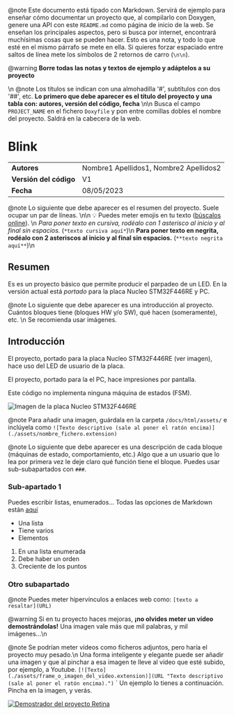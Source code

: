 @note
Este documento está tipado con Markdown. Servirá de ejemplo para enseñar cómo documentar un proyecto que, al compilarlo con Doxygen, genere una API con este `README.md` como página de inicio de la web. Se enseñan los principales aspectos, pero si busca por internet, encontrará muchísimas cosas que se pueden hacer. Esto es una nota, y todo lo que esté en el mismo párrafo se mete en ella. Si quieres forzar espaciado entre saltos de línea mete los símbolos de 2 retornos de carro (`\n\n`).

@warning
**Borre todas las notas y textos de ejemplo y adáptelos a su proyecto**

<!---
Esto es un comentario y no se imprime: si tienes notas o cajas seguidas y se te unen como 1 sola, puedes separarlas forzando un salto de línea: \n.
-->

\n
@note
Los títulos se indican con una almohadilla '#', subtítulos con dos '##', etc.
**Lo primero que debe aparecer es el título del proyecto y una tabla con: autores, versión del código, fecha**
\n\n
Busca el campo `PROJECT_NAME` en el fichero `Doxyfile` y pon entre comillas dobles el nombre del proyecto. Saldrá en la cabecera de la web.

# Blink
|                        |                                        |
| ---------------------- | -------------------------------------- |
| **Autores**            | Nombre1 Apellidos1, Nombre2 Apellidos2 |
| **Versión del código** | V1                                     |
| **Fecha**              | 08/05/2023                             |


@note
Lo siguiente que debe aparecer es el resumen del proyecto. Suele ocupar un par de líneas.
\n\n
💡 Puedes meter emojis en tu texto ([búscalos online](https://tutorialmarkdown.com/emojis)). \n
*Para poner texto en cursiva, rodéalo con 1 asterisco al inicio y al final sin espacios.* (`*texto cursiva aquí*`)\n
**Para poner texto en negrita, rodéalo con 2 asteriscos al inicio y al final sin espacios.** (`**texto negrita aquí**`)\n

## Resumen
Es es un proyecto básico que permite producir el parpadeo de un LED. En la versión actual está *portado* para la placa Nucleo STM32F446RE y PC. 


@note
Lo siguiente que debe aparecer es una introducción al proyecto. Cuántos bloques tiene (bloques HW y/o SW), qué hacen (someramente), etc. \n
Se recomienda usar imágenes.


## Introducción
El proyecto, portado para la placa Nucleo STM32F446RE (ver imagen), hace uso del LED de usuario de la placa.

El proyecto, portado para la el PC, hace impresiones por pantalla.

Este código no implementa ninguna máquina de estados (FSM).

![Imagen de la placa Nucleo STM32F446RE](./assets/nucleo.jpg)

@note
Para añadir una imagen, guárdala en la carpeta `/docs/html/assets/` e inclúyela como `![Texto descriptivo (sale al poner el ratón encima)](./assets/nombre_fichero.extension)`


@note
Lo siguiente que debe aparecer es una descripción de cada bloque (máquinas de estado, comportamiento, etc.) Algo que a un usuario que lo lea por primera vez le deje claro qué función tiene el bloque. Puedes usar sub-subapartados con `###`.

### Sub-apartado 1
Puedes escribir listas, enumerados... Todas las opciones de Markdown están [aquí](https://tutorialmarkdown.com/sintaxis-extendida)
- Una lista
- Tiene varios
- Elementos

1. En una lista enumerada
2. Debe haber un orden
3. Creciente de los puntos

### Otro subapartado

@note
Puedes meter hipervínculos a enlaces web como: `[texto a resaltar](URL)`

@warning
Si en tu proyecto haces mejoras, **¡no olvides meter un vídeo demostrándolas!** Una imagen vale más que mil palabras, y mil imágenes...\n


@note
Se podrían meter vídeos como ficheros adjuntos, pero haría el proyecto muy pesado.\n
Una forma inteligente y elegante puede ser añadir una imagen y que al pinchar a esa imagen te lleve al vídeo que esté subido, por ejemplo, a Youtube. 
`[![Texto](./assets/frame_o_imagen_del_video.extension)](URL "Texto descriptivo (sale al poner el ratón encima).")`
`
Un ejemplo lo tienes a continuación. Pincha en la imagen, y verás.

[![Demostrador del proyecto Retina](./assets/youtube.jpg)](https://youtu.be/A4TQE9qLXGI "Si pinchas en la imagen te lleva a un vídeo.")


